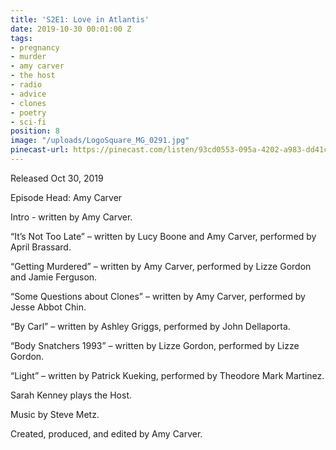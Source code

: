 ```yaml
---
title: 'S2E1: Love in Atlantis'
date: 2019-10-30 00:01:00 Z
tags:
- pregnancy
- murder
- amy carver
- the host
- radio
- advice
- clones
- poetry
- sci-fi
position: 8
image: "/uploads/LogoSquare_MG_0291.jpg"
pinecast-url: https://pinecast.com/listen/93cd0553-095a-4202-a983-dd41c0f6b166.mp3
---
```


Released Oct 30, 2019 

Episode Head: Amy Carver

Intro - written by Amy Carver.

“It’s Not Too Late” – written by Lucy Boone and Amy Carver, performed by April Brassard.

“Getting Murdered” – written by Amy Carver, performed by Lizze Gordon and Jamie Ferguson.

“Some Questions about Clones” – written by Amy Carver, performed by Jesse Abbot Chin.

“By Carl” – written by Ashley Griggs, performed by John Dellaporta.

“Body Snatchers 1993” – written by Lizze Gordon, performed by Lizze Gordon.

“Light” – written by Patrick Kueking, performed by Theodore Mark Martinez.

Sarah Kenney plays the Host.

Music by Steve Metz.

Created, produced, and edited by Amy Carver.